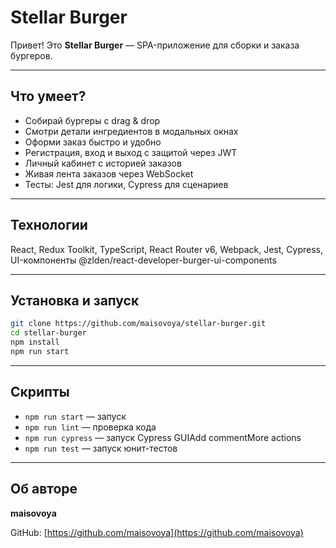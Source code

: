 # Stellar Burger

Привет! Это **Stellar Burger** — SPA-приложение для сборки и заказа бургеров.

---

## Что умеет?

* Собирай бургеры с drag & drop
* Смотри детали ингредиентов в модальных окнах
* Оформи заказ быстро и удобно
* Регистрация, вход и выход с защитой через JWT
* Личный кабинет с историей заказов
* Живая лента заказов через WebSocket
* Тесты: Jest для логики, Cypress для сценариев

---

## Технологии

React, Redux Toolkit, TypeScript, React Router v6, Webpack, Jest, Cypress, UI-компоненты @zlden/react-developer-burger-ui-components

---

## Установка и запуск

```bash
git clone https://github.com/maisovoya/stellar-burger.git
cd stellar-burger
npm install
npm run start
```

---

## Скрипты

* `npm run start` — запуск
* `npm run lint` — проверка кода
* `npm run cypress` — запуск Cypress GUIAdd commentMore actions
* `npm run test` — запуск юнит-тестов

---

## Об авторе

**maisovoya**

GitHub: [https://github.com/maisovoya](https://github.com/maisovoya)
